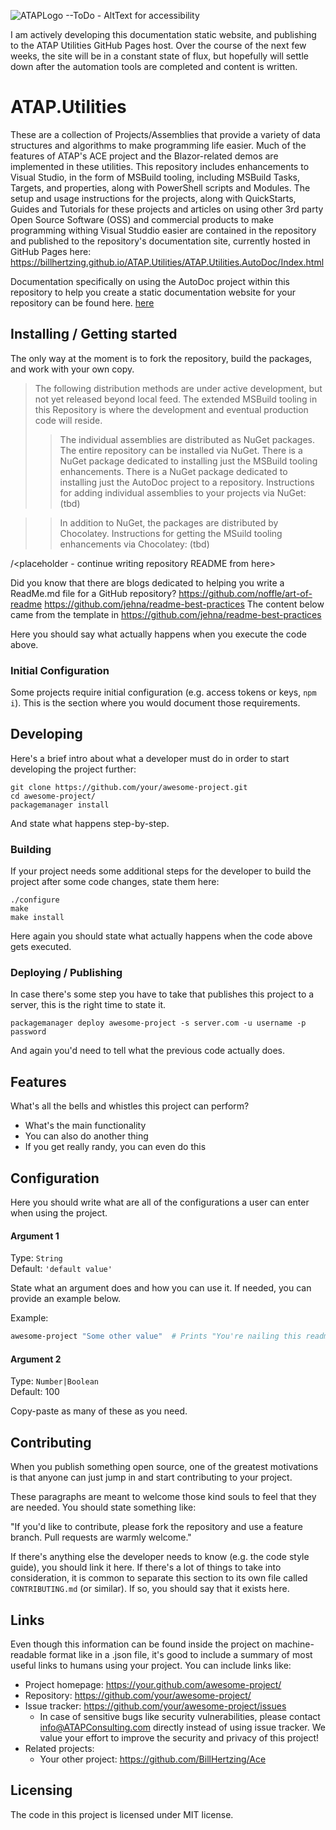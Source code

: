 ![ATAPLogo](https://base_html/pathtologo.png) --ToDo - AltText for accessibility

I am actively developing this documentation static website, and publishing to the ATAP Utilities GitHub Pages host. Over the course of the next few weeks, the site will be in a constant state of flux, but hopefully will settle down after the automation tools are completed and content is written.

# ATAP.Utilities
These are a collection of Projects/Assemblies that provide a variety of data structures and algorithms to make programming life easier. Much of the features of ATAP's ACE project and the Blazor-related demos are implemented in these utilities. This repository includes enhancements to Visual Studio, in the form of MSBuild tooling, including MSBuild Tasks, Targets, and properties, along with PowerShell scripts and Modules. The setup and usage instructions for the projects, along with QuickStarts, Guides and Tutorials for these projects and articles on using other 3rd party Open Source Software (OSS) and commercial products to make programming withing Visual Studdio easier are contained in the repository and published to the repository's documentation site, currently hosted in GitHub Pages here: https://billhertzing.github.io/ATAP.Utilities/ATAP.Utilities.AutoDoc/Index.html

Documentation specifically on using the AutoDoc project within this repository to help you create a static documentation website for your repository can be found here. [here](./ATAP.Utilities.AutoDoc/Docs/ReadMe.html)

## Installing / Getting started
The only way at the moment is to fork the repository, build the packages, and work with your own copy.
> The following distribution methods are under active development, but not yet released beyond local feed. The extended MSBuild tooling in this Repository is where the development and eventual production code will reside.
>  >The individual assemblies are distributed as NuGet packages. The entire repository can be installed via NuGet. There is a NuGet package dedicated to installing just the MSBuild tooling enhancements. There is a NuGet package dedicated to installing just the  AutoDoc project to a repository. Instructions for adding individual assemblies to your projects via NuGet: (tbd)

>  >In addition to NuGet, the packages are distributed by Chocolatey. Instructions for getting the MSuild tooling enhancements via Chocolatey: (tbd)
> 

/<placeholder - continue writing repository README from here>

Did you know that there are blogs dedicated to helping you write a ReadMe.md file for a GitHub repository?
https://github.com/noffle/art-of-readme
https://github.com/jehna/readme-best-practices
The content below came from the  template in https://github.com/jehna/readme-best-practices

Here you should say what actually happens when you execute the code above.

### Initial Configuration

Some projects require initial configuration (e.g. access tokens or keys, `npm i`).
This is the section where you would document those requirements.

## Developing

Here's a brief intro about what a developer must do in order to start developing
the project further:

```shell
git clone https://github.com/your/awesome-project.git
cd awesome-project/
packagemanager install
```

And state what happens step-by-step.

### Building

If your project needs some additional steps for the developer to build the
project after some code changes, state them here:

```shell
./configure
make
make install
```

Here again you should state what actually happens when the code above gets
executed.

### Deploying / Publishing

In case there's some step you have to take that publishes this project to a
server, this is the right time to state it.

```shell
packagemanager deploy awesome-project -s server.com -u username -p password
```

And again you'd need to tell what the previous code actually does.

## Features

What's all the bells and whistles this project can perform?
* What's the main functionality
* You can also do another thing
* If you get really randy, you can even do this

## Configuration

Here you should write what are all of the configurations a user can enter when
using the project.

#### Argument 1
Type: `String`  
Default: `'default value'`

State what an argument does and how you can use it. If needed, you can provide
an example below.

Example:
```bash
awesome-project "Some other value"  # Prints "You're nailing this readme!"
```

#### Argument 2
Type: `Number|Boolean`  
Default: 100

Copy-paste as many of these as you need.

## Contributing

When you publish something open source, one of the greatest motivations is that
anyone can just jump in and start contributing to your project.

These paragraphs are meant to welcome those kind souls to feel that they are
needed. You should state something like:

"If you'd like to contribute, please fork the repository and use a feature
branch. Pull requests are warmly welcome."

If there's anything else the developer needs to know (e.g. the code style
guide), you should link it here. If there's a lot of things to take into
consideration, it is common to separate this section to its own file called
`CONTRIBUTING.md` (or similar). If so, you should say that it exists here.

## Links

Even though this information can be found inside the project on machine-readable
format like in a .json file, it's good to include a summary of most useful
links to humans using your project. You can include links like:

- Project homepage: https://your.github.com/awesome-project/
- Repository: https://github.com/your/awesome-project/
- Issue tracker: https://github.com/your/awesome-project/issues
  - In case of sensitive bugs like security vulnerabilities, please contact
    info@ATAPConsulting.com directly instead of using issue tracker. We value your effort
    to improve the security and privacy of this project!
- Related projects:
  - Your other project: https://github.com/BillHertzing/Ace



## Licensing
The code in this project is licensed under MIT license.
